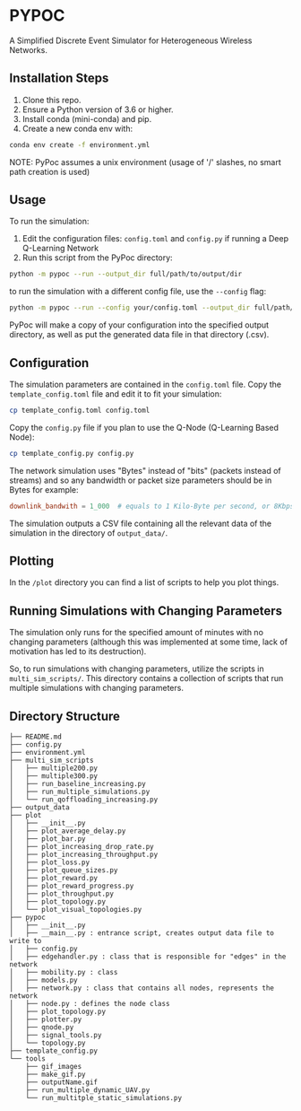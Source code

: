 # PYPOC
A Simplified Discrete Event Simulator for Heterogeneous Wireless Networks.

## Installation Steps
1. Clone this repo. 
2. Ensure a Python version of 3.6 or higher.
3. Install conda (mini-conda) and pip.
4. Create a new conda env with:
```bash
conda env create -f environment.yml
```

NOTE: PyPoc assumes a unix environment (usage of '/' slashes, no smart path creation is used)

## Usage
To run the simulation:
1. Edit the configuration files: `config.toml` and `config.py` if running a Deep Q-Learning Network
2. Run this script from the PyPoc directory:

```bash
python -m pypoc --run --output_dir full/path/to/output/dir
```

to run the simulation with a different config file, use the `--config` flag:

```bash
python -m pypoc --run --config your/config.toml --output_dir full/path/to/output/dir
```

PyPoc will make a copy of your configuration into the specified output directory, as well as
put the generated data file in that directory (.csv).

## Configuration

The simulation parameters are contained in the `config.toml` file. Copy the `template_config.toml` file and edit it to fit your simulation:
```bash
cp template_config.toml config.toml
```

Copy the `config.py` file if you plan to use the Q-Node (Q-Learning Based Node):
```bash
cp template_config.py config.py
```

The network simulation uses "Bytes" instead of "bits" (packets instead of streams) and so any bandwidth or packet size parameters should be in Bytes for example:

```toml
downlink_bandwith = 1_000  # equals to 1 Kilo-Byte per second, or 8Kbps
```

The simulation outputs a CSV file containing all the relevant data of the simulation in the directory of `output_data/`.

## Plotting
In the `/plot` directory you can find a list of scripts to help you plot things.

## Running Simulations with Changing Parameters
The simulation only runs for the specified amount of minutes with no changing parameters (although this was implemented at some time, 
lack of motivation has led to its destruction).

So, to run simulations with changing parameters, utilize the scripts in `multi_sim_scripts/`. This
directory contains a collection of scripts that run multiple simulations with changing parameters.

## Directory Structure
```
├── README.md
├── config.py
├── environment.yml
├── multi_sim_scripts
│   ├── multiple200.py
│   ├── multiple300.py
│   ├── run_baseline_increasing.py
│   ├── run_multiple_simulations.py
│   └── run_qoffloading_increasing.py
├── output_data
├── plot
│   ├── __init__.py
│   ├── plot_average_delay.py
│   ├── plot_bar.py
│   ├── plot_increasing_drop_rate.py
│   ├── plot_increasing_throughput.py
│   ├── plot_loss.py
│   ├── plot_queue_sizes.py
│   ├── plot_reward.py
│   ├── plot_reward_progress.py
│   ├── plot_throughput.py
│   ├── plot_topology.py
│   └── plot_visual_topologies.py
├── pypoc
│   ├── __init__.py
│   ├── __main__.py : entrance script, creates output data file to write to
│   ├── config.py
│   ├── edgehandler.py : class that is responsible for "edges" in the network
│   ├── mobility.py : class 
│   ├── models.py
│   ├── network.py : class that contains all nodes, represents the network
│   ├── node.py : defines the node class
│   ├── plot_topology.py
│   ├── plotter.py
│   ├── qnode.py
│   ├── signal_tools.py
│   └── topology.py
├── template_config.py
└── tools
    ├── gif_images
    ├── make_gif.py
    ├── outputName.gif
    ├── run_multiple_dynamic_UAV.py
    └── run_multitple_static_simulations.py
```
